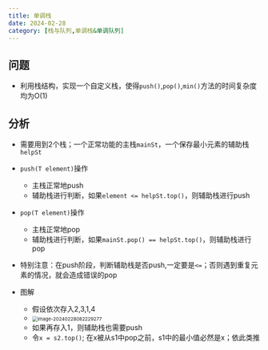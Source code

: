 ```yaml
---
title: 单调栈
date: 2024-02-28
category: [栈与队列,单调栈&单调队列]
---
```


## 问题

- 利用栈结构，实现一个自定义栈，使得`push()`,`pop()`,`min()`方法的时间复杂度均为O(1)



## 分析

- 需要用到2个栈；一个正常功能的主栈`mainSt`，一个保存最小元素的辅助栈`helpSt`
- `push(T element)`操作
  - 主栈正常地push
  - 辅助栈进行判断，如果`element <= helpSt.top()`，则辅助栈进行push

- `pop(T element)`操作
  - 主栈正常地pop
  - 辅助栈进行判断，如果`mainSt.pop() == helpSt.top()`，则辅助栈进行pop
- 特别注意：在push阶段，判断辅助栈是否push,一定要是`<=`；否则遇到重复元素的情况，就会造成错误的pop
- 图解
  - 假设依次存入2,3,1,4
  - <img src="C:\Users\16330\AppData\Roaming\Typora\typora-user-images\image-20240228082229277.png" alt="image-20240228082229277" style="zoom:67%;" />
  - 如果再存入1，则辅助栈也需要push
  - 令`x = s2.top()`; 在x被从s1中pop之前，s1中的最小值必然是x；依此类推